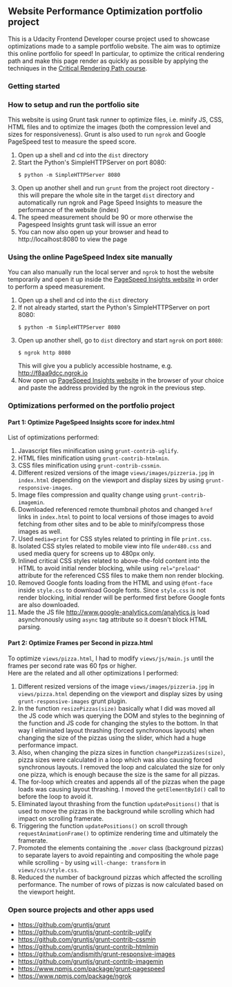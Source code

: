 ## Website Performance Optimization portfolio project

This is a Udacity Frontend Developer course project used to showcase optimizations made to a sample
portfolio website. The aim was to optimize this online portfolio for speed!
In particular, to optimize the critical rendering path and make this page render
as quickly as possible by applying the techniques in the [Critical Rendering Path course](https://www.udacity.com/course/ud884).

### Getting started

### How to setup and run the portfolio site

This website is using Grunt task runner to optimize files, i.e. minify JS, CSS,
HTML files and to optimize the images (both the compression level and
sizes for responsiveness). Grunt is also used to run `ngrok` and Google PageSpeed
test to measure the speed score.

1. Open up a shell and cd into the `dist` directory
1. Start the Python's SimpleHTTPServer on port 8080:
   ```
   $ python -m SimpleHTTPServer 8080
   ```
1. Open up another shell and run `grunt` from the project root directory - this will prepare the whole
site in the target `dist` directory and automatically run ngrok and Page Speed
Insights to measure the performance of the website (index)
1. The speed measurement should be 90 or more otherwise the Pagespeed Insights grunt task will issue an error
1. You can now also open up your browser and head to http://localhost:8080 to view the page

### Using the online PageSpeed Index site manually

You can also manually run the local server and `ngrok` to host the website temporarily and
open it up inside the [PageSpeed Insights website](https://developers.google.com/speed/pagespeed/insights/) in order to perform a speed measurement.

1. Open up a shell and cd into the `dist` directory
1. If not already started, start the Python's SimpleHTTPServer on port 8080:
   ```
   $ python -m SimpleHTTPServer 8080
   ```
1. Open up another shell, go to `dist` directory and start `ngrok` on port `8080`:
   ```
   $ ngrok http 8080
   ```
   This will give you a publicly accessible hostname, e.g. http://f8aa9dcc.ngrok.io
1. Now open up [PageSpeed Insights website](https://developers.google.com/speed/pagespeed/insights/)
   in the browser of your choice and paste the address provided by the ngrok in
   the previous step.

### Optimizations performed on the portfolio project

#### Part 1: Optimize PageSpeed Insights score for index.html

List of optimizations performed:

1. Javascript files minification using `grunt-contrib-uglify`.
1. HTML files minification using `grunt-contrib-htmlmin`.
1. CSS files minification using `grunt-contrib-cssmin`.
1. Different resized versions of the image `views/images/pizzeria.jpg` in `index.html` depending
   on the viewport and display sizes by using `grunt-responsive-images`.
1. Image files compression and quality change using `grunt-contrib-imagemin`.
1. Downloaded referenced remote thumbnail photos and changed `href` links in `index.html` to point
   to local versions of those images to avoid fetching from other sites and to be able
   to minify/compress those images as well.
1. Used `media=print` for CSS styles related to printing in file `print.css`.
1. Isolated CSS styles related to mobile view into file `under480.css` and used media
   query for screens up to 480px only.
1. Inlined critical CSS styles related to above-the-fold content into the HTML to
   avoid initial render blocking, while using `rel="preload"` attribute for the
   referenced CSS files to make them non render blocking.
1. Removed Google fonts loading from the HTML and using `@font-face` inside `style.css` to
   download Google fonts. Since `style.css` is not render blocking, initial render
   will be performed first before Google fonts are also downloaded.
1. Made the JS file http://www.google-analytics.com/analytics.js load asynchronously
   using `async` tag attribute so it doesn't block HTML parsing.


#### Part 2: Optimize Frames per Second in pizza.html

To optimize `views/pizza.html`, I had to modify `views/js/main.js` until the frames per second rate was 60 fps or higher.<br>
Here are the related and all other optimizations I performed:

1. Different resized versions of the image `views/images/pizzeria.jpg` in `views/pizza.html` depending
   on the viewport and display sizes by using `grunt-responsive-images` grunt plugin.
1. In the function `resizePizzas(size)` basically what I did was moved all the
   JS code which was querying the DOM and styles to the beginning of the function and JS code
   for changing the styles to the bottom. In that way I eliminated layout thrashing (forced synchronous layouts) when
   changing the size of the pizzas using the slider, which had a huge performance impact.
1. Also, when changing the pizza sizes in function `changePizzaSizes(size)`, pizza sizes
   were calculated in a loop which was also causing forced synchronous layouts. I removed the loop
   and calculated the size for only one pizza, which is enough because the size is the same for all pizzas.
1. The for-loop which creates and appends all of the pizzas when the page loads was causing layout thrashing.
   I moved the `getElementById()` call to before the loop to avoid it.
1. Eliminated layout thrashing from the function `updatePositions()` that is used to move the pizzas
   in the background while scrolling which had impact on scrolling framerate.
1. Triggering the function `updatePositions()` on scroll through `requestAnimationFrame()` to optimize rendering time
   and ultimately the framerate.
1. Promoted the elements containing the `.mover` class (background pizzas) to separate layers to avoid repainting and
   compositing the whole page while scrolling - by using `will-change: transform` in `views/css/style.css`.
1. Reduced the number of background pizzas which affected the scrolling performance.
   The number of rows of pizzas is now calculated based on the viewport height.

### Open source projects and other apps used

- https://github.com/gruntjs/grunt
- https://github.com/gruntjs/grunt-contrib-uglify
- https://github.com/gruntjs/grunt-contrib-cssmin
- https://github.com/gruntjs/grunt-contrib-htmlmin
- https://github.com/andismith/grunt-responsive-images
- https://github.com/gruntjs/grunt-contrib-imagemin
- https://www.npmjs.com/package/grunt-pagespeed
- https://www.npmjs.com/package/ngrok
